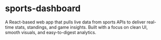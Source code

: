 # sports-dashboard
A React-based web app that pulls live data from sports APIs to deliver real-time stats, standings, and game insights. Built with a focus on clean UI, smooth visuals, and easy-to-digest analytics.
